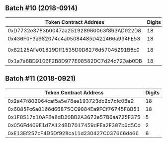 
## Batch #10 (2018-0914)  
| Token Contract Address | Digits | Symbol | Name | Website |
| ---- | ---- | ---- | ---- | ---- |
0xD7732e3783b0047aa251928960063f863AD022D8 | 18 | BRM | BrahmaOS | https://www.brahmaos.io 
0x436F0F3a982074c4a05084485D421466a994FE53 | 18 | RTE | Rate3 | https://www.rate3.network/ 
0x82125AFe01819Dff1535D0D6276d57045291B6c0 | 18 | MRL | Marcelo | https://www.marcelo-mrl.com/ 
0x1a7a8BD9106F2B8D977E08582DC7d24c723ab0DB | 18 | APPC | AppCoins | https://appcoins.io 

## Batch #11 (2018-0921)  
| Token Contract Address | Digits | Symbol | Name | Website |
| ---- | ---- | ---- | ---- | ---- |
0x2a47f802064caf5a5e78ee193723dc2c7cfc06e9 | 18 | moolya | moolyacoin | http://www.moolya.global
0x6885Fc6a8166d6B875CC9884Ea9FCf76745F8B51 | 18 | MOTE | MonetChainToken | https://www.monetchain.io
0x1F8517c10AFBa8dD20BB2A3673e57B6aa725F375 | 5  | NCU | NECUN | https://etherneum.org
0x056Fd409E1d7A124BD7017459dFEa2F387b6d5Cd | 2  | GUSD | Gemini dollar | https://gemini.com/dollar/
0xE13Ef257cF4D5Df928ca11d230427C037666d466 | 6  | WIT  | WIT | http://witchain.org/

